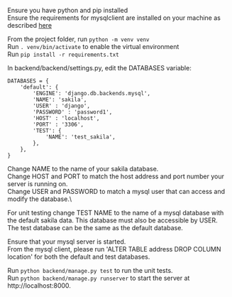 Ensure you have python and pip installed\
Ensure the requirements for mysqlclient are installed on your machine as described [here](https://github.com/PyMySQL/mysqlclient#install)

From the project folder, run `python -m venv venv`\
Run `. venv/bin/activate` to enable the virtual environment\
Run `pip install -r requirements.txt`

In backend/backend/settings.py, edit the DATABASES variable:
```
DATABASES = {
    'default': {
        'ENGINE': 'django.db.backends.mysql',
        'NAME': 'sakila',
        'USER' : 'django',
        'PASSWORD' : 'password1',
        'HOST' : 'localhost',
        'PORT' : '3306',
        'TEST': {
            'NAME': 'test_sakila',
        },
    },
}
```
Change NAME to the name of your sakila database. \
Change HOST and PORT to match the host address and port number your server is running on.\
Change USER and PASSWORD to match a mysql user that can access and modify the database.\

For unit testing change TEST NAME to the name of a mysql database with the default sakila data. This database must also be accessible by USER.\
The test database can be the same as the default database.

Ensure that your mysql server is started.\
From the mysql client, please run 'ALTER TABLE address DROP COLUMN location' for both the default and test databases. 

Run `python backend/manage.py test` to run the unit tests.\
Run `python backend/manage.py runserver` to start the server at http://localhost:8000.

